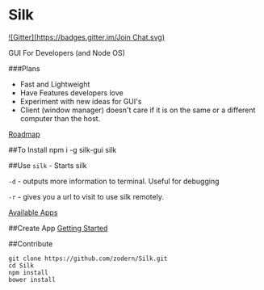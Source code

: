 # Silk
[![Gitter](https://badges.gitter.im/Join Chat.svg)](https://gitter.im/Silk-GUI/Silk?utm_source=badge&utm_medium=badge&utm_campaign=pr-badge&utm_content=badge)

GUI For Developers (and Node OS)


###Plans
- Fast and Lightweight
- Have Features developers love
- Experiment with new ideas for GUI's
- Client (window manager) doesn't care if it is on the same or a different computer than the host.

[Roadmap](https://github.com/zodern/Silk/wiki/Roadmap)

##To Install
    npm i -g silk-gui 
    silk
    
##Use
`silk` - Starts silk

`-d` - outputs more information to terminal.  Useful for debugging

`-r` - gives you a url to visit to use silk remotely.

[Available Apps](https://github.com/zodern/Silk/wiki/Apps)

##Create App
[Getting Started](https://github.com/zodern/Silk/wiki/Basics-Of-Making-an-App)
 
##Contribute

    git clone https://github.com/zodern/Silk.git
    cd Silk
    npm install
    bower install



